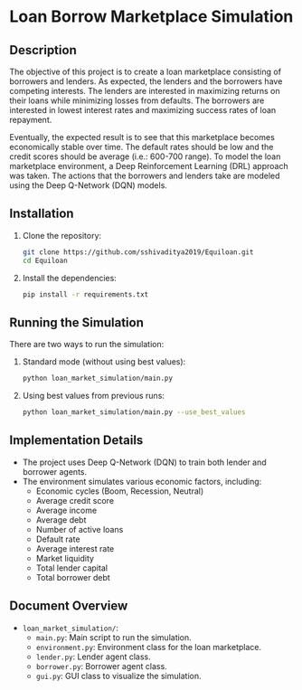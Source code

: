 # Loan Borrow Marketplace Simulation

## Description
The objective of this project is to create a loan marketplace consisting of borrowers and lenders. As expected, the lenders and the borrowers have competing interests. The lenders are interested in maximizing returns on their loans while minimizing losses from defaults. The borrowers are
interested in lowest interest rates and maximizing success rates of loan repayment.

Eventually, the expected result is to see that this marketplace becomes economically stable over time. The default rates should be low and the credit scores should be average
(i.e.: 600-700 range).
To model the loan marketplace environment, a Deep Reinforcement Learning (DRL) approach was taken. The actions that the borrowers and lenders take are modeled using
the Deep Q-Network (DQN) models.

## Installation
1. Clone the repository:
   ```bash
   git clone https://github.com/sshivaditya2019/Equiloan.git
   cd Equiloan
   ```
2. Install the dependencies:
   ```bash
   pip install -r requirements.txt
   ```

## Running the Simulation
There are two ways to run the simulation:

1. Standard mode (without using best values):
   ```bash
   python loan_market_simulation/main.py
   ```

2. Using best values from previous runs:
   ```bash
   python loan_market_simulation/main.py --use_best_values
   ```

## Implementation Details
- The project uses Deep Q-Network (DQN) to train both lender and borrower agents.
- The environment simulates various economic factors, including:
  - Economic cycles (Boom, Recession, Neutral)
  - Average credit score
  - Average income
  - Average debt
  - Number of active loans
  - Default rate
  - Average interest rate
  - Market liquidity
  - Total lender capital
  - Total borrower debt

## Document Overview
- `loan_market_simulation/`:
  - `main.py`: Main script to run the simulation.
  - `environment.py`: Environment class for the loan marketplace.
  - `lender.py`: Lender agent class.
  - `borrower.py`: Borrower agent class.
  - `gui.py`: GUI class to visualize the simulation.


